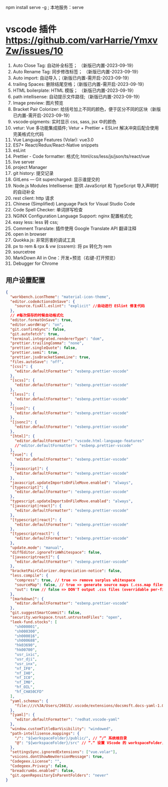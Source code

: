 npm install serve -g ; 本地服务：serve

# vscode 插件 https://github.com/varHarrie/YmxvZw/issues/10

1. Auto Close Tag: 自动补全标签； （新版已内置-2023-09-19）
2. Auto Rename Tag: 同步修改标签； （新版已内置-2023-09-19）
3. Auto import: 自动导入；（新版已内置-需开启-2023-09-19）
4. trailing Spaces: 删除结尾空格；（新版已内置-需开启-2023-09-19）
5. HTML boilerplate: HTML 模版； （新版已内置-2023-09-19）
6. path intellisense: 自动提示文件路径;（新版已内置-2023-09-19）
7. Image preview: 图片预览
8. Bracket Pair Colorizer: 给括号加上不同的颜色，便于区分不同的区块（新版已内置-需开启-2023-09-19）
9. vscode-pigments: 实时显示 css, sass, jsx 中的颜色
10. vetur: Vue 多功能集成插件; Vetur + Prettier + ESLint 解决冲突后配合使用完美格式化代码
11. Vue Language Features (Volar): vue3.0
12. ES7+ React/Redux/React-Native snippets
13. esLint
14. Prettier - Code formatter: 格式化 html/css/less/js/json/ts/react/vue
15. live server
16. project Manager
17. git history: 提交记录
18. GitLens — Git supercharged: 显示谁提交的
19. Node.js Modules Intellisense: 提供 JavaScript 和 TypeScript 导入声明时的自动补全
20. rest client: http 请求
21. Chinese (Simplified) Language Pack for Visual Studio Code
22. Code Spell Checker: 单词拼写检查
23. NGINX Configuration Language Support: nginx 配置格式化
24. easy less: less 转 css;
25. Comment Translate: 插件使用 Google Translate API 翻译注释
26. open in browser
27. Quokka.js: 非常厉害的调试工具
28. px to rem & rpx & vw (cssrem): 将 px 转化为 rem
29. sourcetree
30. MarkDown All in One：开发+预览（右键-打开预览）
31. Debugger for Chrome

## 用户设置配置

```json
{
  "workbench.iconTheme": "material-icon-theme",
  "editor.codeActionsOnSave": {
    "source.fixAll.eslint": "explicit" //自动进行 ESlint 修复代码
  },
  // #每次保存的时候自动格式化
  "editor.formatOnSave": true,
  "editor.wordWrap": "on",
  "git.confirmSync": false,
  "git.autofetch": true,
  "terminal.integrated.rendererType": "dom",
  "prettier.trailingComma": "none",
  "prettier.singleQuote": false,
  "prettier.semi": true,
  "prettier.jsxBracketSameLine": true,
  "files.autoSave": "off",
  "[css]": {
    "editor.defaultFormatter": "esbenp.prettier-vscode"
  },
  "[scss]": {
    "editor.defaultFormatter": "esbenp.prettier-vscode"
  },
  "[less]": {
    "editor.defaultFormatter": "esbenp.prettier-vscode"
  },
  "[json]": {
    "editor.defaultFormatter": "esbenp.prettier-vscode"
  },
  "[jsonc]": {
    "editor.defaultFormatter": "esbenp.prettier-vscode"
  },
  "[html]": {
    "editor.defaultFormatter": "vscode.html-language-features"
    //"editor.defaultFormatter": "esbenp.prettier-vscode"
  },
  "[vue]": {
    "editor.defaultFormatter": "esbenp.prettier-vscode"
  },
  "[javascript]": {
    "editor.defaultFormatter": "esbenp.prettier-vscode"
  },
  "javascript.updateImportsOnFileMove.enabled": "always",
  "[typescript]": {
    "editor.defaultFormatter": "esbenp.prettier-vscode"
  },
  "typescript.updateImportsOnFileMove.enabled": "always",
  "[javascript|react]": {
    "editor.defaultFormatter": "esbenp.prettier-vscode"
  },
  "[typescript|react]": {
    "editor.defaultFormatter": "esbenp.prettier-vscode"
  },
  "[typescriptreact]": {
    "editor.defaultFormatter": "esbenp.prettier-vscode"
  },
  "update.mode": "manual",
  "diffEditor.ignoreTrimWhitespace": false,
  "[javascriptreact]": {
    "editor.defaultFormatter": "esbenp.prettier-vscode"
  },
  "bracketPairColorizer.depreciation-notice": false,
  "less.compile": {
    "compress": true, // true => remove surplus whitespace
    "sourceMap": false, // true => generate source maps (.css.map files)
    "out": true // false => DON'T output .css files (overridable per-file, see below)
  },
  "[markdown]": {
    "editor.defaultFormatter": "esbenp.prettier-vscode"
  },
  "git.suggestSmartCommit": false,
  "security.workspace.trust.untrustedFiles": "open",
  "leek-fund.stocks": [
    "sh000001",
    "sh000300",
    "sh000016",
    "sh000688",
    "hk03690",
    "hk00700",
    "usr_ixic",
    "usr_dji",
    "usr_inx",
    "nf_IF0",
    "nf_IH0",
    "nf_IC0",
    "nf_IM0",
    "hf_OIL",
    "hf_CHA50CFD"
  ],
  "yaml.schemas": {
    "file:///c%3A/Users/26615/.vscode/extensions/docsmsft.docs-yaml-1.0.5/dist/toc.schema.json": "/toc\\.yml/i"
  },
  "[yaml]": {
    "editor.defaultFormatter": "redhat.vscode-yaml"
  },
  "window.customTitleBarVisibility": "windowed",
  "path-intellisense.mappings": {
    "/": "${workspaceFolder}/public/", // ”/“ 系统根目录
    "@": "${workspaceFolder}/src" // ”.“ 设置 VScode 的 workspaceFolder，作为插件的 workspaceFolder
  },
  "settingsSync.ignoredExtensions": ["vue.volar"],
  "vsicons.dontShowNewVersionMessage": true,
  "Codegeex.License": "",
  "Codegeex.Privacy": false,
  "breadcrumbs.enabled": false,
  "git.openRepositoryInParentFolders": "never"
}
```

